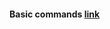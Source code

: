 #### Basic commands [link](https://docs.google.com/document/d/1umW326I4tfGG3QA7UzrZxPErjZgE0ydRyxSR6WPcZ_Y/edit?usp=sharing)
